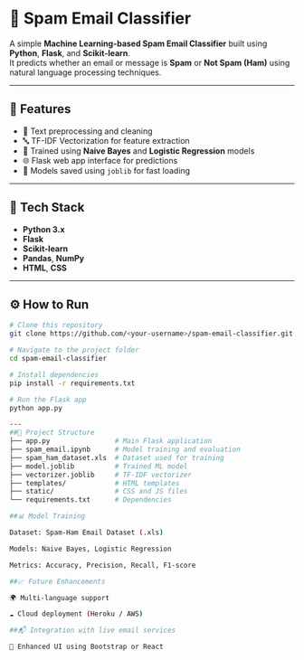 # 📧 Spam Email Classifier

A simple **Machine Learning-based Spam Email Classifier** built using **Python**, **Flask**, and **Scikit-learn**.  
It predicts whether an email or message is **Spam** or **Not Spam (Ham)** using natural language processing techniques.

---

## 🚀 Features
- 🧹 Text preprocessing and cleaning  
- 🔤 TF-IDF Vectorization for feature extraction  
- 🤖 Trained using **Naive Bayes** and **Logistic Regression** models  
- 🌐 Flask web app interface for predictions  
- 💾 Models saved using `joblib` for fast loading  

---

## 🧩 Tech Stack
- **Python 3.x**  
- **Flask**  
- **Scikit-learn**  
- **Pandas**, **NumPy**  
- **HTML**, **CSS**

---

## ⚙️ How to Run

```bash
# Clone this repository
git clone https://github.com/<your-username>/spam-email-classifier.git

# Navigate to the project folder
cd spam-email-classifier

# Install dependencies
pip install -r requirements.txt

# Run the Flask app
python app.py

---
##📁 Project Structure
├── app.py                # Main Flask application
├── spam_email.ipynb      # Model training and evaluation
├── spam_ham_dataset.xls  # Dataset used for training
├── model.joblib          # Trained ML model
├── vectorizer.joblib     # TF-IDF vectorizer
├── templates/            # HTML templates
├── static/               # CSS and JS files
└── requirements.txt      # Dependencies

##📊 Model Training

Dataset: Spam-Ham Email Dataset (.xls)

Models: Naive Bayes, Logistic Regression

Metrics: Accuracy, Precision, Recall, F1-score

##📈 Future Enhancements

🌍 Multi-language support

☁️ Cloud deployment (Heroku / AWS)

##📬 Integration with live email services

🎨 Enhanced UI using Bootstrap or React
